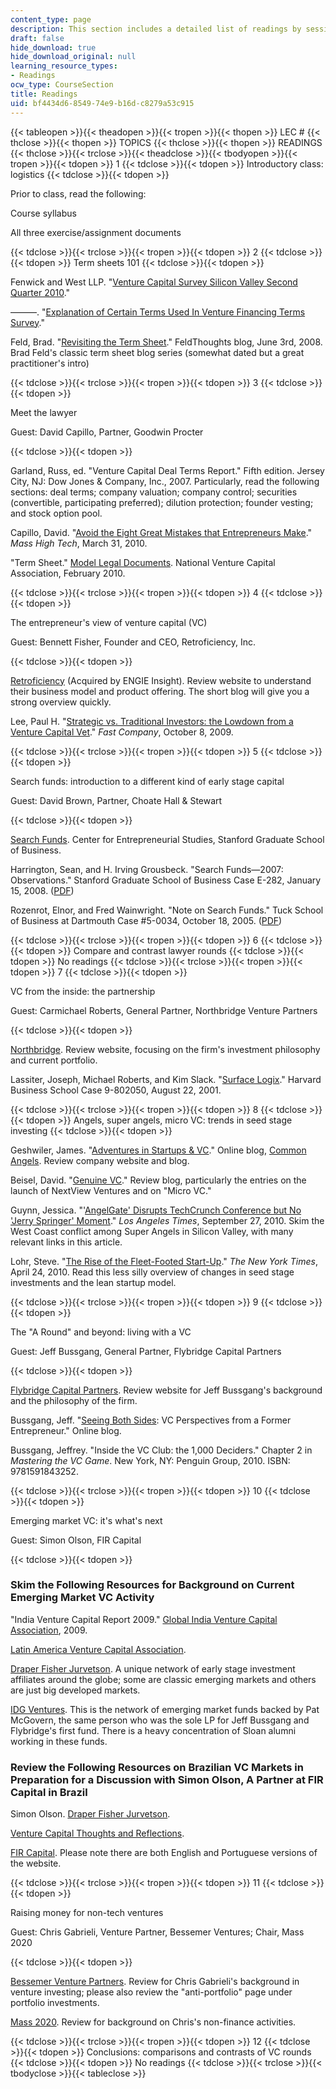 ```yaml
---
content_type: page
description: This section includes a detailed list of readings by session.
draft: false
hide_download: true
hide_download_original: null
learning_resource_types:
- Readings
ocw_type: CourseSection
title: Readings
uid: bf4434d6-8549-74e9-b16d-c8279a53c915
---
```

{{< tableopen >}}{{< theadopen >}}{{< tropen >}}{{< thopen >}}
LEC #
{{< thclose >}}{{< thopen >}}
TOPICS
{{< thclose >}}{{< thopen >}}
READINGS
{{< thclose >}}{{< trclose >}}{{< theadclose >}}{{< tbodyopen >}}{{< tropen >}}{{< tdopen >}}
1
{{< tdclose >}}{{< tdopen >}}
Introductory class: logistics
{{< tdclose >}}{{< tdopen >}}

Prior to class, read the following:

Course syllabus

All three exercise/assignment documents

{{< tdclose >}}{{< trclose >}}{{< tropen >}}{{< tdopen >}}
2
{{< tdclose >}}{{< tdopen >}}
Term sheets 101
{{< tdclose >}}{{< tdopen >}}

Fenwick and West LLP. "[Venture Capital Survey Silicon Valley Second Quarter 2010](https://www.mondaq.com/unitedstates/charges-mortgages-indemnities/107692/venture-capital-survey-silicon-valley-second-quarter-2010)."

———. "[Explanation of Certain Terms Used In Venture Financing Terms Survey](https://www.fenwick.com/insights/publications/explanation-of-certain-terms-used-in-venture-financing-terms-survey)."

Feld, Brad. "[Revisiting the Term Sheet](http://www.feld.com/archives/2008/06/revisiting-the-term-sheet.html)." FeldThoughts blog, June 3rd, 2008. Brad Feld's classic term sheet blog series (somewhat dated but a great practitioner's intro)

{{< tdclose >}}{{< trclose >}}{{< tropen >}}{{< tdopen >}}
3
{{< tdclose >}}{{< tdopen >}}

Meet the lawyer

Guest: David Capillo, Partner, Goodwin Procter

{{< tdclose >}}{{< tdopen >}}

Garland, Russ, ed. "Venture Capital Deal Terms Report." Fifth edition. Jersey City, NJ: Dow Jones & Company, Inc., 2007. Particularly, read the following sections: deal terms; company valuation; company control; securities (convertible, participating preferred); dilution protection; founder vesting; and stock option pool.

Capillo, David. "[Avoid the Eight Great Mistakes that Entrepreneurs Make](https://www.bizjournals.com/boston/blog/mass-high-tech/2010/03/avoid-the-eight-great-mistakes-that.html)." _Mass High Tech_, March 31, 2010.

"Term Sheet." [Model Legal Documents](http://nvca.org/index.php?option=com_content&view=article&id=108:model-legal-documents&catid=43:resources&Itemid=136). National Venture Capital Association, February 2010.

{{< tdclose >}}{{< trclose >}}{{< tropen >}}{{< tdopen >}}
4
{{< tdclose >}}{{< tdopen >}}

The entrepreneur's view of venture capital (VC)

Guest: Bennett Fisher, Founder and CEO, Retroficiency, Inc.

{{< tdclose >}}{{< tdopen >}}

[Retroficiency](https://www.engieimpact.com/) (Acquired by ENGIE Insight). Review website to understand their business model and product offering. The short blog will give you a strong overview quickly.

Lee, Paul H. "[Strategic vs. Traditional Investors: the Lowdown from a Venture Capital Vet](http://www.fastcompany.com/article/venture-capital-wars-strategic-investors-strike-back-1?page=0%2C1)." _Fast Company_, October 8, 2009.

{{< tdclose >}}{{< trclose >}}{{< tropen >}}{{< tdopen >}}
5
{{< tdclose >}}{{< tdopen >}}

Search funds: introduction to a different kind of early stage capital

Guest: David Brown, Partner, Choate Hall & Stewart

{{< tdclose >}}{{< tdopen >}}

[Search Funds](http://www.gsb.stanford.edu/ces/resources/search_funds.html). Center for Entrepreneurial Studies, Stanford Graduate School of Business.

Harrington, Sean, and H. Irving Grousbeck. "Search Funds—2007: Observations." Stanford Graduate School of Business Case E-282, January 15, 2008. ([PDF](http://www.gsb.stanford.edu/ces/resources/search_funds.html))

Rozenrot, Elnor, and Fred Wainwright. "Note on Search Funds." Tuck School of Business at Dartmouth Case #5-0034, October 18, 2005. ([PDF](https://docplayer.net/10269605-Note-on-search-funds.html))

{{< tdclose >}}{{< trclose >}}{{< tropen >}}{{< tdopen >}}
6
{{< tdclose >}}{{< tdopen >}}
Compare and contrast lawyer rounds
{{< tdclose >}}{{< tdopen >}}
No readings
{{< tdclose >}}{{< trclose >}}{{< tropen >}}{{< tdopen >}}
7
{{< tdclose >}}{{< tdopen >}}

VC from the inside: the partnership

Guest: Carmichael Roberts, General Partner, Northbridge Venture Partners

{{< tdclose >}}{{< tdopen >}}

[Northbridge](http://nbvp.northbridge.com/). Review website, focusing on the firm's investment philosophy and current portfolio.

Lassiter, Joseph, Michael Roberts, and Kim Slack. "[Surface Logix](http://hbr.org/product/surface-logix/an/802050-PDF-ENG?Ntt=surface+logix)." Harvard Business School Case 9-802050, August 22, 2001.

{{< tdclose >}}{{< trclose >}}{{< tropen >}}{{< tdopen >}}
8
{{< tdclose >}}{{< tdopen >}}
Angels, super angels, micro VC: trends in seed stage investing
{{< tdclose >}}{{< tdopen >}}

Geshwiler, James. "[Adventures in Startups & VC](http://web.archive.org/web/20090416053107/http://commonangels.wordpress.com/)." Online blog, [Common Angels](https://web.archive.org/web/20070216224313/http://www.commonangels.com:80/home.html). Review company website and blog.

Beisel, David. "[Genuine VC](http://genuinevc.com/)." Review blog, particularly the entries on the launch of NextView Ventures and on "Micro VC."

Guynn, Jessica. "'[AngelGate' Disrupts TechCrunch Conference but No 'Jerry Springer' Moment](http://latimesblogs.latimes.com/technology/2010/09/angelgate-disrupts-techcrunch-conference-but-no-jerry-springer-moment.html)." _Los Angeles Times_, September 27, 2010. Skim the West Coast conflict among Super Angels in Silicon Valley, with many relevant links in this article.

Lohr, Steve. "[The Rise of the Fleet-Footed Start-Up](http://www.nytimes.com/2010/04/25/business/25unboxed.html?_r=2)." _The New York Times_, April 24, 2010. Read this less silly overview of changes in seed stage investments and the lean startup model.

{{< tdclose >}}{{< trclose >}}{{< tropen >}}{{< tdopen >}}
9
{{< tdclose >}}{{< tdopen >}}

The "A Round" and beyond: living with a VC

Guest: Jeff Bussgang, General Partner, Flybridge Capital Partners

{{< tdclose >}}{{< tdopen >}}

[Flybridge Capital Partners](http://www.flybridge.com/). Review website for Jeff Bussgang's background and the philosophy of the firm.

Bussgang, Jeff. "[Seeing Both Sides](http://bostonvcblog.typepad.com/): VC Perspectives from a Former Entrepreneur." Online blog.

Bussgang, Jeffrey. "Inside the VC Club: the 1,000 Deciders." Chapter 2 in _Mastering the VC Game_. New York, NY: Penguin Group, 2010. ISBN: 9781591843252.

{{< tdclose >}}{{< trclose >}}{{< tropen >}}{{< tdopen >}}
10
{{< tdclose >}}{{< tdopen >}}

Emerging market VC: it's what's next

Guest: Simon Olson, FIR Capital

{{< tdclose >}}{{< tdopen >}}

### Skim the Following Resources for Background on Current Emerging Market VC Activity

"India Venture Capital Report 2009." [Global India Venture Capital Association](http://www.ventureintelligence.in/vcroundup.htm), 2009.

[Latin America Venture Capital Association](http://lavca.org/2010/04/21/2010scorecard).

[Draper Fisher Jurvetson](http://www.crunchbase.com/organization/draper-fisher-jurvetson). A unique network of early stage investment affiliates around the globe; some are classic emerging markets and others are just big developed markets.

[IDG Ventures](http://www.idgvusa.com/). This is the network of emerging market funds backed by Pat McGovern, the same person who was the sole LP for Jeff Bussgang and Flybridge's first fund. There is a heavy concentration of Sloan alumni working in these funds.

### Review the Following Resources on Brazilian VC Markets in Preparation for a Discussion with Simon Olson, A Partner at FIR Capital in Brazil

Simon Olson. [Draper Fisher Jurvetson](http://web.archive.org/web/20081201114112/http://www.dfj.com/team/SimonOlson.shtml).

[Venture Capital Thoughts and Reflections](http://galaxy.blogs.com/).

[FIR Capital](http://fircapital.com/). Please note there are both English and Portuguese versions of the website.

{{< tdclose >}}{{< trclose >}}{{< tropen >}}{{< tdopen >}}
11
{{< tdclose >}}{{< tdopen >}}

Raising money for non-tech ventures

Guest: Chris Gabrieli, Venture Partner, Bessemer Ventures; Chair, Mass 2020

{{< tdclose >}}{{< tdopen >}}

[Bessemer Venture Partners](http://bvp.com/). Review for Chris Gabrieli's background in venture investing; please also review the "anti-portfolio" page under portfolio investments.

[Mass 2020](http://mass2020.org/). Review for background on Chris's non-finance activities.

{{< tdclose >}}{{< trclose >}}{{< tropen >}}{{< tdopen >}}
12
{{< tdclose >}}{{< tdopen >}}
Conclusions: comparisons and contrasts of VC rounds
{{< tdclose >}}{{< tdopen >}}
No readings
{{< tdclose >}}{{< trclose >}}{{< tbodyclose >}}{{< tableclose >}}